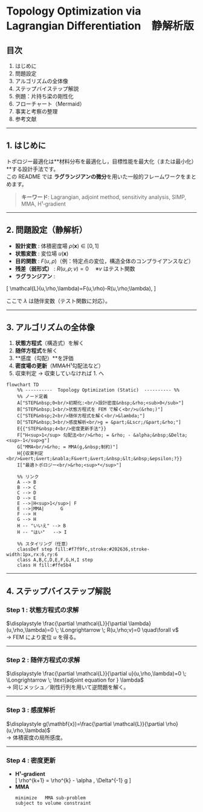 # Topology Optimization via Lagrangian Differentiation　静解析版 

## 目次
1. はじめに  
2. 問題設定  
3. アルゴリズムの全体像  
4. ステップバイステップ解説  
5. 例題：片持ち梁の剛性化  
6. フローチャート（Mermaid）  
7. 事実と考察の整理  
8. 参考文献  

---

## 1. はじめに
トポロジー最適化は**材料分布を最適化し，目標性能を最大化（または最小化）**する設計手法です。  
この README では **ラグランジアンの微分**を用いた一般的フレームワークをまとめます。  

> **キーワード**: Lagrangian, adjoint method, sensitivity analysis, SIMP, MMA, H¹‐gradient

---

## 2. 問題設定（静解析）
- **設計変数** : 体積密度場 $\rho(\mathbf{x})\in[0,1]$  
- **状態変数** : 変位場 $u(\mathbf{x})$  
- **目的関数** : $F\bigl(u,\rho\bigr)$（例：特定点の変位，構造全体のコンプライアンスなど）  
- **残差（弱形式）** : $R\bigl(u,\rho;v\bigr)=0$  ※$v$ はテスト関数  
- **ラグランジアン** :  

\[
\mathcal{L}(u,\rho,\lambda)=F(u,\rho)-R(u,\rho;\lambda),
\]

ここで $\lambda$ は随伴変数（テスト関数に対応）。

---

## 3. アルゴリズムの全体像
1. **状態方程式**（構造式）を解く  
2. **随伴方程式**を解く  
3. **感度（勾配）**を評価  
4. **密度場の更新**（MMA⁄H¹勾配法など）  
5. 収束判定 → 収束していなければ 1. へ

```mermaid
flowchart TD
    %% ----------  Topology Optimization (Static)  ---------- %%
    %% ノード定義
    A["STEP&nbsp;0<br/>初期化:<br/>設計密度&nbsp;&rho;<sub>0</sub>"]
    B["STEP&nbsp;1<br/>状態方程式を FEM で解く<br/>u(&rho;)"]
    C["STEP&nbsp;2<br/>随伴方程式を解く<br/>&lambda;"]
    D["STEP&nbsp;3<br/>感度解析<br/>g = &part;&Lscr;/&part;&rho;"]
    E{{"STEP&nbsp;4<br/>密度更新手法"}}
    F["H<sup>1</sup> 勾配法<br/>&rho; = &rho; - &alpha;&nbsp;&Delta;<sup>-1</sup>g"]
    G["MMA<br/>&rho; = MMA(g,&nbsp;制約)"]
    H{{収束判定<br/>&vert;&vert;&nabla;F&vert;&vert;&nbsp;&lt;&nbsp;&epsilon;?}}
    I["最適トポロジー<br/>&rho;<sup>*</sup>"]

    %% リンク
    A --> B
    B --> C
    C --> D
    D --> E
    E -->|H<sup>1</sup>| F
    E -->|MMA|      G
    F --> H
    G --> H
    H -- "いいえ" --> B
    H -- "はい"   --> I

    %% スタイリング（任意）
    classDef step fill:#f7f9fc,stroke:#202636,stroke-width:1px,rx:6,ry:6
    class A,B,C,D,E,F,G,H,I step
    class H fill:#ffe5b4

```

---

## 4. ステップバイステップ解説
### Step 1 : 状態方程式の求解  
$\displaystyle \frac{\partial \mathcal{L}}{\partial \lambda}(u,\rho,\lambda)=0  \; \Longrightarrow \; R(u,\rho;v)=0 \quad\forall v$  
→ FEM により変位 $u$ を得る。

---

### Step 2 : 随伴方程式の求解  
$\displaystyle \frac{\partial \mathcal{L}}{\partial u}(u,\rho,\lambda)=0  \; \Longrightarrow \; \text{adjoint equation for } \lambda$  
→ 同じメッシュ／剛性行列を用いて逆問題を解く。

---

### Step 3 : 感度解析  
$\displaystyle g(\mathbf{x})=\frac{\partial \mathcal{L}}{\partial \rho}(u,\rho,\lambda)$  
→ 体積密度の局所感度。  

---

### Step 4 : 密度更新  
- **H¹‐gradient**  
  \[
  \rho^{k+1} = \rho^{k} - \alpha \, \Delta^{-1} g
  \]
- **MMA**  
  ```text
  minimize   MMA sub-problem
  subject to volume constraint

